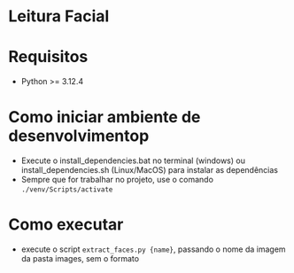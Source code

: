 # Leitura Facial

# Requisitos
- Python >= 3.12.4

# Como iniciar ambiente de desenvolvimentop
- Execute o install_dependencies.bat no terminal (windows) ou install_dependencies.sh (Linux/MacOS) para instalar as dependências
- Sempre que for trabalhar no projeto, use o comando `./venv/Scripts/activate`

# Como executar
- execute o script `extract_faces.py {name}`, passando o nome da imagem da pasta images, sem o formato